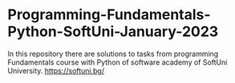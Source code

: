 # Programming-Fundamentals-Python-SoftUni-January-2023
In this repository there are solutions to tasks from programming Fundamentals course with Python of software academy of SoftUni University.
https://softuni.bg/

